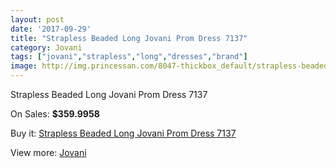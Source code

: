 ```yaml
---
layout: post
date: '2017-09-29'
title: "Strapless Beaded Long Jovani Prom Dress 7137"
category: Jovani
tags: ["jovani","strapless","long","dresses","brand"]
image: http://img.princessan.com/8047-thickbox_default/strapless-beaded-long-jovani-prom-dress-7137.jpg
---
```

Strapless Beaded Long Jovani Prom Dress 7137

On Sales: **$359.9958**
<a href="https://www.princessan.com/en/jovani/3544-strapless-beaded-long-jovani-prom-dress-7137.html"><amp-img layout="responsive" width="600" height="600" src="//img.princessan.com/8047-thickbox_default/strapless-beaded-long-jovani-prom-dress-7137.jpg" alt="Strapless Beaded Long Jovani Prom Dress 7137 0" /></a>
<a href="https://www.princessan.com/en/jovani/3544-strapless-beaded-long-jovani-prom-dress-7137.html"><amp-img layout="responsive" width="600" height="600" src="//img.princessan.com/8048-thickbox_default/strapless-beaded-long-jovani-prom-dress-7137.jpg" alt="Strapless Beaded Long Jovani Prom Dress 7137 1" /></a>

Buy it: [Strapless Beaded Long Jovani Prom Dress 7137](https://www.princessan.com/en/jovani/3544-strapless-beaded-long-jovani-prom-dress-7137.html "Strapless Beaded Long Jovani Prom Dress 7137")

View more: [Jovani](https://www.princessan.com/en/26-jovani "Jovani")